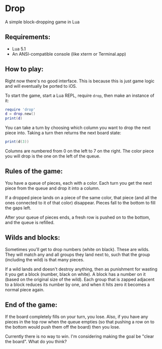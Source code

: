 Drop
====

A simple block-dropping game in Lua

Requirements:
-------------

- Lua 5.1
- An ANSI-compatible console (like xterm or Terminal.app)

How to play:
------------

Right now there's no good interface. This is because this is just game logic and will eventually be ported to iOS.

To start the game, start a Lua REPL, require `drop`, then make an instance of it:

```lua
require 'drop'
d = drop.new()
print(d)
```

You can take a turn by choosing which column you want to drop the next piece into. Taking a turn then returns the next board state:

```lua
print(d(3))
```

Columns are numbered from 0 on the left to 7 on the right. The color piece you will drop is the one on the left of the queue.

Rules of the game:
------------------

You have a queue of pieces, each with a color. Each turn you get the next piece from the queue and drop it into a column.

If a dropped piece lands on a piece of the same color, that piece (and all the ones connected to it of that color) disappear. Pieces fall to the bottom to fill the gaps left.

After your queue of pieces ends, a fresh row is pushed on to the bottom, and the queue is refilled.

Wilds and blocks:
-----------------

Sometimes you'll get to drop numbers (white on black). These are wilds. They will match any and all groups they land next to, such that the group (including the wild) is that many pieces.

If a wild lands and doesn't destroy anything, then as punishment for wasting it you get a block (number, black on white). A block has a number on it (based on the original size of the wild). Each group that is zapped adjacent to a block reduces its number by one, and when it hits zero it becomes a normal piece again.

End of the game:
----------------

If the board completely fills on your turn, you lose. Also, if you have any pieces in the top row when the queue empties (so that pushing a row on to the bottom would push them off the board) then you lose.

Currently there is no way to win. I'm considering making the goal be "clear the board". What do you think?